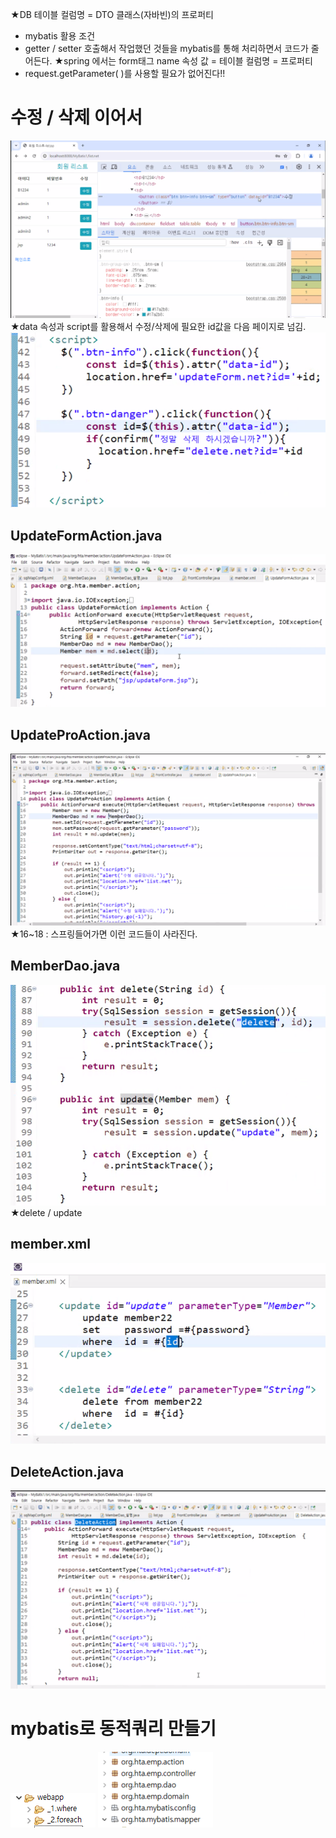 ★DB 테이블 컬럼명 = DTO 클래스(자바빈)의 프로퍼티
- mybatis 활용 조건
- getter / setter 호출해서 작업했던 것들을 mybatis를 통해 처리하면서 코드가 줄어든다.
★spring 에서는 form태그 name 속성 값 = 테이블 컬럼명 = 프로퍼티
- request.getParameter( )를 사용할 필요가 없어진다!!


# 수정 / 삭제 이어서
![](../image/Pasted%20image%2020240415091744.png)
★data 속성과 script를 활용해서 수정/삭제에 필요한 id값을 다음 페이지로 넘김.
![](../image/Pasted%20image%2020240415091928.png)



## UpdateFormAction.java
![](../image/Pasted%20image%2020240415092257.png)


## UpdateProAction.java
![](../image/Pasted%20image%2020240415095026.png)
★16~18 : 스프링들어가면 이런 코드들이 사라진다.


## MemberDao.java
![](../image/Pasted%20image%2020240415100959.png)
★delete / update


## member.xml
![](../image/Pasted%20image%2020240415101525.png)



## DeleteAction.java
![](../image/Pasted%20image%2020240415102437.png)



# mybatis로 동적쿼리 만들기
![](../image/Image20240415103700.png)
![](../image/Image20240415103646.png)

